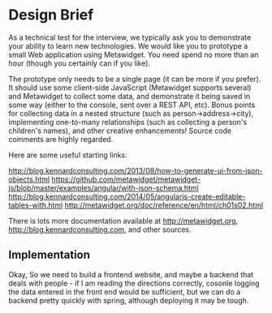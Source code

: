 # Design Brief

As a technical test for the interview, we typically ask you to demonstrate your ability to learn new technologies. We would like you to prototype a small Web application using Metawidget. You need spend no more than an hour (though you certainly can if you like).

The prototype only needs to be a single page (it can be more if you prefer). It should use some client-side JavaScript (Metawidget supports several) and Metawidget to collect some data, and demonstrate it being saved in some way (either to the console, sent over a REST API, etc). Bonus points for collecting data in a nested structure (such as person->address->city), implementing one-to-many relationships (such as collecting a person's children's names), and other creative enhancements! Source code comments are highly regarded.

Here are some useful starting links:

<http://blog.kennardconsulting.com/2013/08/how-to-generate-ui-from-json-objects.html>
<https://github.com/metawidget/metawidget-js/blob/master/examples/angular/with-json-schema.html>
<http://blog.kennardconsulting.com/2014/05/angularjs-create-editable-tables-with.html>
<http://metawidget.org/doc/reference/en/html/ch01s02.html>

There is lots more documentation available at <http://metawidget.org>, <http://blog.kennardconsulting.com>, and other sources.

## Implementation

Okay, So we need to build a frontend website, and maybe a backend that deals with people - if I am reading the directions correctly, cosonle logging the data entered in the front end would be sufficient, but we can do a backend pretty quickly with spring, although deploying it may be tough.
